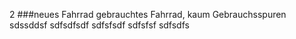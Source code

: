 2
###neues Fahrrad
gebrauchtes Fahrrad, kaum Gebrauchsspuren
sdssddsf sdfsdfsdf sdfsfsdf sdfsfsf sdfsdfs